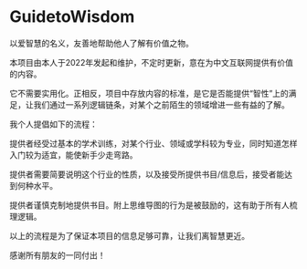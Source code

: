 # GuidetoWisdom

以爱智慧的名义，友善地帮助他人了解有价值之物。

本项目由本人于2022年发起和维护，不定时更新，意在为中文互联网提供有价值的内容。

它不需要实用化。正相反，项目中存放内容的标准，是它是否能提供“智性”上的满足，让我们通过一系列逻辑链条，对某个之前陌生的领域增进一些有益的了解。

我个人提倡如下的流程：

提供者经受过基本的学术训练，对某个行业、领域或学科较为专业，同时知道怎样入门较为适宜，能使新手少走弯路。

提供者需要简要说明这个行业的性质，以及接受所提供书目/信息后，接受者能达到何种水平。

提供者谨慎克制地提供书目。附上思维导图的行为是被鼓励的，这有助于所有人梳理逻辑。

以上的流程是为了保证本项目的信息足够可靠，让我们离智慧更近。

感谢所有朋友的一同付出！
